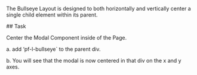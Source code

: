 The Bullseye Layout is designed to both horizontally and vertically center a single child element within its parent.

## Task

Center the Modal Component inside of the Page.

a. add ‘pf-l-bullseye` to the parent div.

b. You will see that the modal is now centered in that div on the x and y axes. 
